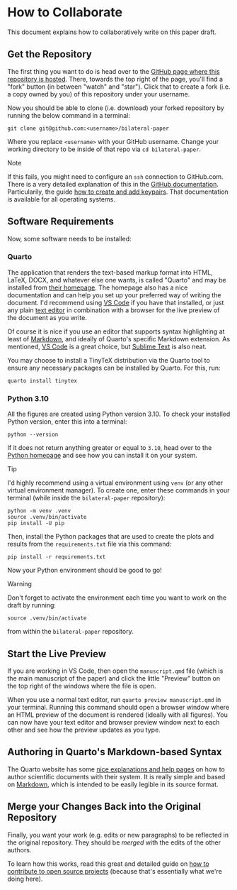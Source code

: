 # How to Collaborate

This document explains how to collaboratively write on this paper draft.


## Get the Repository

The first thing you want to do is head over to the [GitHub page where this repository is hosted][this repo]. There, towards the top right of the page, you'll find a "fork" button (in between "watch" and "star"). Click that to create a fork (i.e. a copy owned by you) of this repository under your username.

Now you should be able to clone (i.e. download) your forked repository by running the below command in a terminal:

```
git clone git@github.com:<username>/bilateral-paper
```

Where you replace `<username>` with your GitHub username. Change your working directory to be inside of that repo via `cd bilateral-paper`.

> [!NOTE]
> If this fails, you might need to configure an `ssh` connection to GitHub.com. There is a very detailed explanation of this in the [GitHub documentation]. Particularily, the guide [how to create and add keypairs]. That documentation is available for all operating systems.


[GitHub documentation]: https://docs.github.com/en/authentication/connecting-to-github-with-ssh/about-ssh
[how to create and add keypairs]: https://docs.github.com/en/authentication/connecting-to-github-with-ssh/adding-a-new-ssh-key-to-your-github-account


## Software Requirements

Now, some software needs to be installed:


### Quarto

The application that renders the text-based markup format into HTML, LaTeX, DOCX, and whatever else one wants, is called "Quarto" and may be installed from [their homepage]. The homepage also has a nice documentation and can help you set up your preferred way of writing the document. I'd recommend using [VS Code] if you have that installed, or just any plain [text editor] in combination with a browser for the live preview of the document as you write.

Of course it is nice if you use an editor that supports syntax highlighting at least of [Markdown], and ideally of Quarto's specific Markdown extension. As mentioned, [VS Code] is a great choice, but [Sublime Text] is also neat.

You may choose to install a TinyTeX distribution via the Quarto tool to ensure any necessary packages can be installed by Quarto. For this, run:

```
quarto install tinytex
```

[their homepage]: https://quarto.org/docs/get-started/
[VS Code]: https://quarto.org/docs/tools/vscode.html
[text editor]: https://quarto.org/docs/tools/text-editors.html
[Sublime Text]: https://www.sublimetext.com/


### Python 3.10

All the figures are created using Python version 3.10. To check your installed Python version, enter this into a terminal:

```
python --version
```

If it does not return anything greater or equal to `3.10`, head over to the [Python homepage] and see how you can install it on your system.


> [!TIP]
> I'd highly recommend using a virtual environment using `venv` (or any other virtual environment manager). To create one, enter these commands in your terminal (while inside the `bilateral-paper` repository):
> ```
> python -m venv .venv
> source .venv/bin/activate
> pip install -U pip
> ```

Then, install the Python packages that are used to create the plots and results from the `requirements.txt` file via this command:

```
pip install -r requirements.txt
```

Now your Python environment should be good to go!

> [!WARNING]
> Don't forget to activate the environment each time you want to work on the draft by running:
> ```
> source .venv/bin/activate
> ```
> from within the `bilateral-paper` repository.

[this repo]: https://github.com/rmnldwg/bilateral-paper
[Python homepage]: https://python.org


## Start the Live Preview

If you are working in VS Code, then open the `manuscript.qmd` file (which is the main manuscript of the paper) and click the little "Preview" button on the top right of the windows where the file is open.

When you use a normal text editor, run `quarto preview manuscript.qmd` in your terminal. Running this command should open a browser window where an HTML preview of the document is rendered (ideally with all figures). You can now have your text editor and browser preview window next to each other and see how the preview updates as you type.


## Authoring in Quarto's Markdown-based Syntax

The Quarto website has some [nice explanations and help pages][Markdown basics] on how to author scientific documents with their system. It is really simple and based on [Markdown], which is intended to be easily legible in its source format.

[Markdown basics]: https://quarto.org/docs/authoring/markdown-basics.html
[Markdown]: https://daringfireball.net/projects/markdown/


## Merge your Changes Back into the Original Repository

Finally, you want your work (e.g. edits or new paragraphs) to be reflected in the original repository. They should be *merged* with the edits of the other authors.

To learn how this works, read this great and detailed guide on [how to contribute to open source projects] (because that's essentially what we're doing here).

[how to contribute to open source projects]: https://www.dataschool.io/how-to-contribute-on-github/
